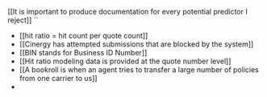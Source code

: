 [[It is important to produce documentation for every potential predictor I reject]]
``

- [[hit ratio = hit count per quote count]] 
- [[Cinergy has attempted submissions that are blocked by the system]] 
- [[BIN stands for Business ID Number]]
- [[Hit ratio modeling data is provided at the quote number level]] 
- [[A bookroll is when an agent tries to transfer a large number of policies from one carrier to us]] 
- 